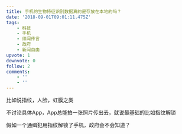 ```yaml
---
title: 手机的生物特征识别数据真的是存放在本地的吗？
date: '2018-09-01T09:01:11.475Z'
tags:
    - 科技
    - 手机
    - 绯闻传言
    - 政府
    - 新闻自由
upvote: 1
downvote: 0
follow: 2
comments:
    - ''
    - ''
---
```


比如说指纹，人脸，虹膜之类

不讨论具体App，App总能拍一张照片传出去，就说最基础的比如指纹解锁

假如一个通缉犯用指纹解锁了手机，政府会不会知道？

